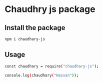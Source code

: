 # Chaudhry js package

## Install the package
```sh
npm i chaudhary-js
```

## Usage
```sh
const chaudhary = require("chaudhary-js");

console.log(chaudhary("Hassan"));
```
